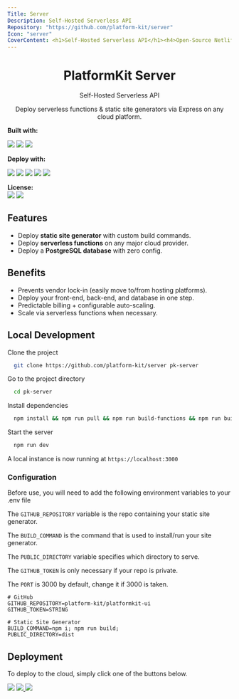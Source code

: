 ```yaml
---
Title: Server
Description: Self-Hosted Serverless API
Repository: "https://github.com/platform-kit/server"
Icon: "server"
CoverContent: <h1>Self-Hosted Serverless API</h1><h4>Open-Source Netlify/AWS Lambda Alternative</h4><code class='d-table br-5 bg-dark p-1 px-2 mt-5 mx-auto'>git clone https://github.com/platform-kit/server</code>
---
```


<h1 align="center">PlatformKit Server</h1>

<p align="center">
Self-Hosted Serverless API
</p>

<p align="center">Deploy serverless functions & static site generators via Express on any cloud platform.</p>

**Built with:** <br>

<p float="left">
<img src="https://img.shields.io/badge/Node.js-ebf5fb?style=for-the-badge&logo=nodedotjs"/>
<img src="https://img.shields.io/badge/Express.js-ebf5fb?style=for-the-badge&logo=express&logoColor=000" />
 <img src="https://img.shields.io/badge/Lambda-ebf5fb?style=for-the-badge&logo=awslambda&logoColor=000" /> 
</p>

**Deploy with:** <br> 
<p float="left">
<img src="https://img.shields.io/badge/Heroku-430098?style=for-the-badge&logo=heroku&logoColor=white"/> <img src="https://img.shields.io/badge/Digital_Ocean-0080FF?style=for-the-badge&logo=DigitalOcean&logoColor=white" /> <img src="https://img.shields.io/badge/Render-46E3B7?style=for-the-badge&logo=Render&logoColor=white"/> <img src="https://img.shields.io/badge/Lambda-orange?style=for-the-badge&logo=awslambda&logoColor=white" /> <img src="https://img.shields.io/badge/Serverless-FD5750?style=for-the-badge&logo=serverless&logoColor=white" />
</p>

**License:** <br> <img src="https://img.shields.io/badge/License-000000?style=for-the-badge&logo=git"/> <img src="https://img.shields.io/badge/MIT-222?style=for-the-badge&logoColor=white"/>

## Features

- Deploy **static site generator** with custom build commands.
- Deploy **serverless functions** on any major cloud provider.
- Deploy a **PostgreSQL database** with zero config.

## Benefits
- Prevents vendor lock-in (easily move to/from hosting platforms).
- Deploy your front-end, back-end, and database in one step.
- Predictable billing + configurable auto-scaling.
- Scale via serverless functions when necessary.

## Local Development

Clone the project

```bash
  git clone https://github.com/platform-kit/server pk-server
```

Go to the project directory

```bash
  cd pk-server
```

Install dependencies

```bash
  npm install && npm run pull && npm run build-functions && npm run build
```

Start the server

```bash
  npm run dev
```

A local instance is now running at `https://localhost:3000`

### Configuration

Before use, you will need to add the following environment variables to your .env file

The `GITHUB_REPOSITORY` variable is the repo containing your static site generator.

The `BUILD_COMMAND` is the command that is used to install/run your site generator.

The `PUBLIC_DIRECTORY` variable specifies which directory to serve.

The `GITHUB_TOKEN` is only necessary if your repo is private.

The `PORT` is 3000 by default, change it if 3000 is taken.

```
# GitHub
GITHUB_REPOSITORY=platform-kit/platformkit-ui
GITHUB_TOKEN=STRING

# Static Site Generator
BUILD_COMMAND=npm i; npm run build;
PUBLIC_DIRECTORY=dist
```


## Deployment

To deploy to the cloud, simply click one of the buttons below.

<a href="https://heroku.com/deploy?template=https://github.com/platform-kit/server" target="_blank"><img src="https://img.shields.io/badge/Deploy%20to%20Heroku→-430098?style=for-the-badge&logo=heroku&logoColor=white"/></a> <a href="https://cloud.digitalocean.com/apps/new?repo=https://github.com/platform-kit/server/tree/main" target="_blank"><img src="https://img.shields.io/badge/Deploy%20to%20Digital_Ocean→-0080FF?style=for-the-badge&logo=DigitalOcean&logoColor=white" /> </a> <a href="https://render.com/deploy?repo=https://github.com/platform-kit/server" target="_blank"> <img src="https://img.shields.io/badge/Deploy%20to%20Render→-46E3B7?style=for-the-badge&logo=Render&logoColor=fff"/> </a> 
